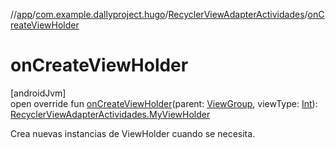 //[app](../../../index.md)/[com.example.dallyproject.hugo](../index.md)/[RecyclerViewAdapterActividades](index.md)/[onCreateViewHolder](on-create-view-holder.md)

# onCreateViewHolder

[androidJvm]\
open override fun [onCreateViewHolder](on-create-view-holder.md)(parent: [ViewGroup](https://developer.android.com/reference/kotlin/android/view/ViewGroup.html), viewType: [Int](https://kotlinlang.org/api/latest/jvm/stdlib/kotlin/-int/index.html)): [RecyclerViewAdapterActividades.MyViewHolder](-my-view-holder/index.md)

Crea nuevas instancias de ViewHolder cuando se necesita.
